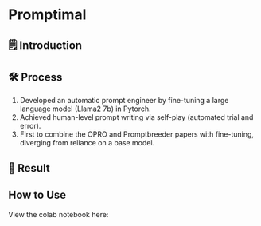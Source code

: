 # Promptimal

## 🗒️ Introduction
  
## 🛠 Process

  1. Developed an automatic prompt engineer by fine-tuning a large language model (Llama2 7b) in Pytorch.
  2. Achieved human-level prompt writing via self-play (automated trial and error).
  3. First to combine the OPRO and Promptbreeder papers with fine-tuning, diverging from reliance on a base model.



## 🎉 Result

## How to Use

View the colab notebook here: 

